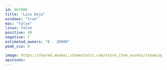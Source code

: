 ```yaml
---
id: 667800
title: "Loco Dojo"
windows: "true"
mac: "false"
linux: false
positive: 49
negative: 7
estimated_owners: "0 - 20000"
peak_ccu: 0

image: https://shared.akamai.steamstatic.com/store_item_assets/steam/apps/667800/header.jpg?t=1640588979
opinions:
---
```

